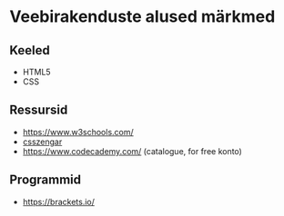 # Veebirakenduste alused märkmed

## Keeled
- HTML5
- CSS

## Ressursid
- https://www.w3schools.com/
- [csszengar](https://www.csszengarden.com/)
- https://www.codecademy.com/ (catalogue, for free konto)

## Programmid
- https://brackets.io/
